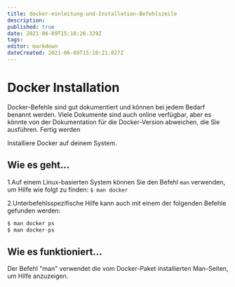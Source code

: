 ```yaml
---
title: docker-einleitung-und-Installation-Befehlszeile
description: 
published: true
date: 2021-06-09T15:10:26.329Z
tags: 
editor: markdown
dateCreated: 2021-06-09T15:10:21.027Z
---
```


# Docker Installation

Docker-Befehle sind gut dokumentiert und können bei jedem Bedarf benannt werden. Viele Dokumente sind auch online verfügbar, aber es könnte von der Dokumentation für die Docker-Version abweichen, die Sie ausführen.
Fertig werden

Installiere Docker auf deinem System.

## Wie es geht…

1.Auf einem Linux-basierten System können Sie den Befehl `man` verwenden, um Hilfe wie folgt zu finden:
`$ man docker`

2.Unterbefehlsspezifische Hilfe kann auch mit einem der folgenden Befehle gefunden werden:

```s
$ man docker ps
$ man docker-ps
```

## Wie es funktioniert…

Der Befehl "man" verwendet die vom Docker-Paket installierten Man-Seiten, um Hilfe anzuzeigen.

